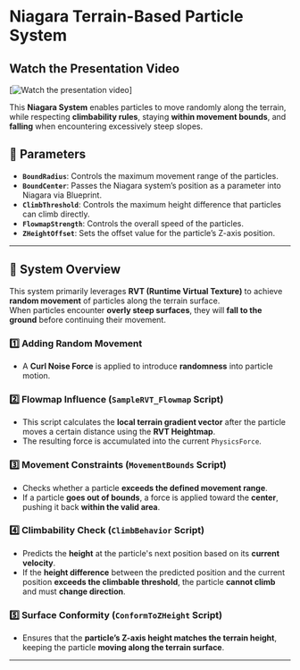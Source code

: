 # Niagara Terrain-Based Particle System

## Watch the Presentation Video
[![Watch the presentation video]([https://youtu.be/QcGffWN9aSA](https://youtu.be/TG4g-KtS0PE))]

This **Niagara System** enables particles to move randomly along the terrain, while respecting **climbability rules**, staying **within movement bounds**, and **falling** when encountering excessively steep slopes.

## 🔹 Parameters
- **`BoundRadius`**: Controls the maximum movement range of the particles.
- **`BoundCenter`**: Passes the Niagara system’s position as a parameter into Niagara via Blueprint.
- **`ClimbThreshold`**: Controls the maximum height difference that particles can climb directly.
- **`FlowmapStrength`**: Controls the overall speed of the particles.
- **`ZHeightOffset`**: Sets the offset value for the particle’s Z-axis position.

---

## 📌 System Overview

This system primarily leverages **RVT (Runtime Virtual Texture)** to achieve **random movement** of particles along the terrain surface.  
When particles encounter **overly steep surfaces**, they will **fall to the ground** before continuing their movement.

### 1️⃣ Adding Random Movement
- A **Curl Noise Force** is applied to introduce **randomness** into particle motion.

### 2️⃣ Flowmap Influence (`SampleRVT_Flowmap` Script)
- This script calculates the **local terrain gradient vector** after the particle moves a certain distance using the **RVT Heightmap**.
- The resulting force is accumulated into the current `PhysicsForce`.

### 3️⃣ Movement Constraints (`MovementBounds` Script)
- Checks whether a particle **exceeds the defined movement range**.
- If a particle **goes out of bounds**, a force is applied toward the **center**, pushing it back **within the valid area**.

### 4️⃣ Climbability Check (`ClimbBehavior` Script)
- Predicts the **height** at the particle's next position based on its **current velocity**.
- If the **height difference** between the predicted position and the current position **exceeds the climbable threshold**, the particle **cannot climb** and must **change direction**.

### 5️⃣ Surface Conformity (`ConformToZHeight` Script)
- Ensures that the **particle’s Z-axis height matches the terrain height**, keeping the particle **moving along the terrain surface**.

---

